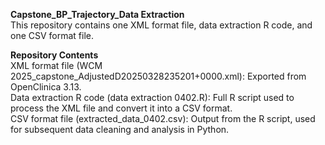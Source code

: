 **Capstone_BP_Trajectory_Data Extraction**<br>
This repository contains one XML format file, data extraction R code, and one CSV format file.

**Repository Contents**<br>
XML format file (WCM 2025_capstone_AdjustedD20250328235201+0000.xml): Exported from OpenClinica 3.13.<br>
Data extraction R code (data extraction 0402.R): Full R script used to process the XML file and convert it into a CSV format.<br>
CSV format file (extracted_data_0402.csv): Output from the R script, used for subsequent data cleaning and analysis in Python.
